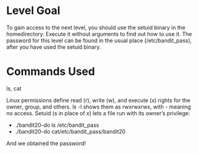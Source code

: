 # Level Goal
To gain access to the next level, you should use the setuid binary in the homedirectory. Execute it without arguments to find out how to use it. The password for this level can be found in the usual place (/etc/bandit_pass), after you have used the setuid binary.

# Commands Used
ls, cat

Linux permissions define read (r), write (w), and execute (x) rights for the owner, group, and others. ls -l shows them as rwxrwxrwx, with - meaning no access. Setuid (s in place of x) lets a file run with its owner’s privilege:

* ./bandit20-do ls /etc/bandit_pass
* ./bandit20-do cat/etc/bandit_pass/bandit20

And we obtained the password!
